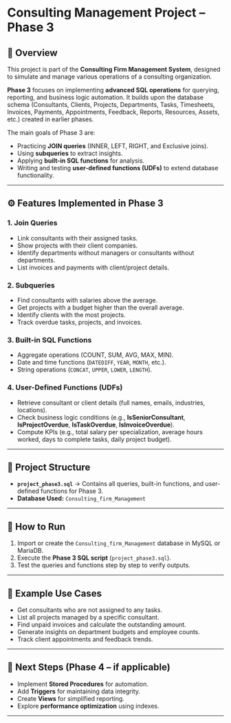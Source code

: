 # Consulting Management Project – Phase 3

## 📌 Overview

This project is part of the **Consulting Firm Management System**, designed to simulate and manage various operations of a consulting organization.

**Phase 3** focuses on implementing **advanced SQL operations** for querying, reporting, and business logic automation. It builds upon the database schema (Consultants, Clients, Projects, Departments, Tasks, Timesheets, Invoices, Payments, Appointments, Feedback, Reports, Resources, Assets, etc.) created in earlier phases.

The main goals of Phase 3 are:

* Practicing **JOIN queries** (INNER, LEFT, RIGHT, and Exclusive joins).
* Using **subqueries** to extract insights.
* Applying **built-in SQL functions** for analysis.
* Writing and testing **user-defined functions (UDFs)** to extend database functionality.

---

## ⚙️ Features Implemented in Phase 3

### 1. **Join Queries**

* Link consultants with their assigned tasks.
* Show projects with their client companies.
* Identify departments without managers or consultants without departments.
* List invoices and payments with client/project details.

### 2. **Subqueries**

* Find consultants with salaries above the average.
* Get projects with a budget higher than the overall average.
* Identify clients with the most projects.
* Track overdue tasks, projects, and invoices.

### 3. **Built-in SQL Functions**

* Aggregate operations (COUNT, SUM, AVG, MAX, MIN).
* Date and time functions (`DATEDIFF`, `YEAR`, `MONTH`, etc.).
* String operations (`CONCAT`, `UPPER`, `LOWER`, `LENGTH`).

### 4. **User-Defined Functions (UDFs)**

* Retrieve consultant or client details (full names, emails, industries, locations).
* Check business logic conditions (e.g., **IsSeniorConsultant**, **IsProjectOverdue**, **IsTaskOverdue**, **IsInvoiceOverdue**).
* Compute KPIs (e.g., total salary per specialization, average hours worked, days to complete tasks, daily project budget).

---

## 📂 Project Structure

* **`project_phase3.sql`** → Contains all queries, built-in functions, and user-defined functions for Phase 3.
* **Database Used:** `Consulting_firm_Management`

---

## 🚀 How to Run

1. Import or create the `Consulting_firm_Management` database in MySQL or MariaDB.
2. Execute the **Phase 3 SQL script** (`project_phase3.sql`).
3. Test the queries and functions step by step to verify outputs.

---

## 📝 Example Use Cases

* Get consultants who are not assigned to any tasks.
* List all projects managed by a specific consultant.
* Find unpaid invoices and calculate the outstanding amount.
* Generate insights on department budgets and employee counts.
* Track client appointments and feedback trends.

---

## 🔮 Next Steps (Phase 4 – if applicable)

* Implement **Stored Procedures** for automation.
* Add **Triggers** for maintaining data integrity.
* Create **Views** for simplified reporting.
* Explore **performance optimization** using indexes.

---
